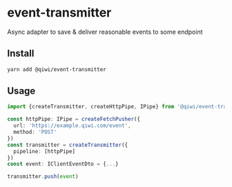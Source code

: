 # event-transmitter
Async adapter to save &amp; deliver reasonable events to some endpoint

## Install
```bash
yarn add @qiwi/event-transmitter
```

## Usage
```typescript
import {createTransmitter, createHttpPipe, IPipe} from '@qiwi/event-transmitter'

const httpPipe: IPipe = createFetchPusher({
  url: 'https://example.qiwi.com/event',
  method: 'POST'
})
const transmitter = createTransmitter({
  pipeline: [httpPipe]
})
const event: IClientEventDto = {...}

transmitter.push(event)
```
